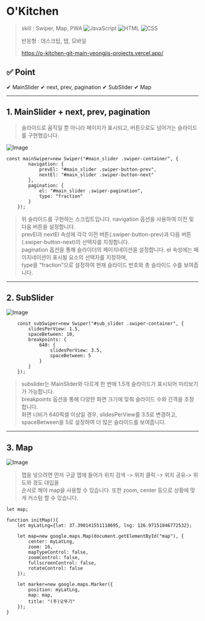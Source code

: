 # O'Kitchen
> skill :
Swiper, Map, PWA ![JavaScript](https://img.shields.io/badge/-JavaScript-dc8d2d?style=flat-square&logo=javascript&logoColor=ffffff) ![HTML](https://img.shields.io/badge/-HTML-F05032?style=flat-square&logo=html5&logoColor=ffffff) ![CSS](https://img.shields.io/badge/-CSS-007ACC?style=flat-square&logo=css3)
> 
> 반응형 : 데스크탑, 탭, 모바일
> 
> https://o-kitchen-git-main-yeongjis-projects.vercel.app/  


✅ Point
------------
✔ MainSlider
✔ next, prev, pagination
✔ SubSlider
✔ Map

----------------------------------------

## 1. MainSlider + next, prev, pagination

> 슬라이드로 움직일 뿐 아니라 페이지가 표시되고, 버튼으로도 넘어가는 슬라이드를 구현했습니다. 

![Image](https://github.com/user-attachments/assets/06ce2ea2-07ce-403c-890c-cc35397d52f8)

```
const mainSwiper=new Swiper("#main_slider .swiper-container", {
		navigation: {
			prevEl: "#main_slider .swiper-button-prev",
			nextEl: "#main_slider .swiper-button-next"
		},
		pagination: {
			el: "#main_slider .swiper-pagination",
			type: "fraction"
		}
	});
```

> 위 슬라이드를 구현하는 스크립트입니다. navigation 옵션을 사용하여 이전 및 다음 버튼을 설정합니다.  
> prevEl과 nextEl 속성에 각각 이전 버튼(.swiper-button-prev)과 다음 버튼(.swiper-button-next)의 선택자를 지정합니다.  
> pagination 옵션을 통해 슬라이더의 페이지네이션을 설정합니다.
> el 속성에는 페이지네이션이 표시될 요소의 선택자를 지정하며,    
> type을 "fraction"으로 설정하여  현재 슬라이드 번호와 총 슬라이드 수를 보여줍니다.

-------------------------------------------
## 2. SubSlider


![Image](https://github.com/user-attachments/assets/e7f6cfb5-8f30-42b3-b720-a3767f885bae)



```
	const subSwiper=new Swiper("#sub_slider .swiper-container", {
		slidesPerView: 1.5,
		spaceBetween: 10,
		breakpoints: {
			640: {
				slidesPerView: 3.5,
				spaceBetween: 5
			}
		}
	});

```

> subslider는 MainSlider와 다르게 한 번에 1.5개 슬라이드가 표시되어 미리보기가 가능합니다.  
> breakpoints 옵션을 통해 다양한 화면 크기에 맞춰 슬라이드 수와 간격을 조정합니다.  
> 화면 너비가 640픽셀 이상일 경우, slidesPerView를 3.5로 변경하고, spaceBetween을 5로 설정하여 더 많은 슬라이드를 보여줍니다.
















-------------------------------------------------

## 3. Map

![Image](https://github.com/user-attachments/assets/f8e1b61a-9a58-467a-afd5-c187c4e3a9e6) 

> 맵을 넣으려면 먼저 구글 맵에 들어가 위치 검색 -> 위치 클릭 -> 위치 공유-> 위도와 경도 대입을  
> 순서로 해야 map을 사용할 수 있습니다. 또한 zoom, center 등으로 상황에 맞게 커스텀 할 수 있습니다.
```
let map;

function initMap(){
	let myLatLng={lat: 37.390141551118695, lng: 126.97151846772532};

	let map=new google.maps.Map(document.getElementById("map"), {
		center: myLatLng,
		zoom: 16,
		mapTypeControl: false,
		zoomControl: false,
		fullscreenControl: false,
		rotateControl: false
	});

	let marker=new google.maps.Marker({
		position: myLatLng,
		map: map,
		title: "(주)오뚜기"
	});
}
```













